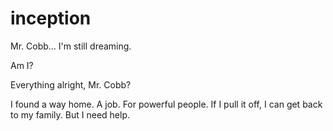 # inception

Mr. Cobb... I'm still dreaming.

Am I?

Everything alright, Mr. Cobb?

I found a way home. A job. For
powerful people. If I pull it off,
I can get back to my family. But I
need help.